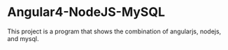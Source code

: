 # Angular4-NodeJS-MySQL
This project is a program that shows the combination of angularjs, nodejs, and mysql.
